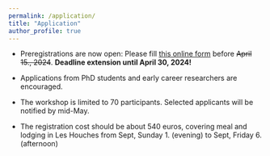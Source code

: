 ```yaml
---
permalink: /application/
title: "Application"
author_profile: true
---
```



- Preregistrations are now open: Please fill [this online form](https://enquetes.univ-cotedazur.fr/index.php/777893?lang=en) before <s>April 15., 2024</s>. **Deadline extension until April 30, 2024!**

- Applications from PhD students and early career researchers are encouraged.

- The workshop is limited to 70 participants. Selected applicants will be notified by mid-May.

- The registration cost should be about 540 euros, covering meal and lodging in Les Houches from Sept, Sunday 1. (evening) to Sept, Friday 6. (afternoon) 